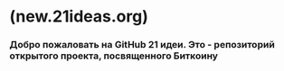 # (new.21ideas.org)
### Добро пожаловать на GitHub 21 идеи. Это - репозиторий открытого проекта, посвященного Биткоину

